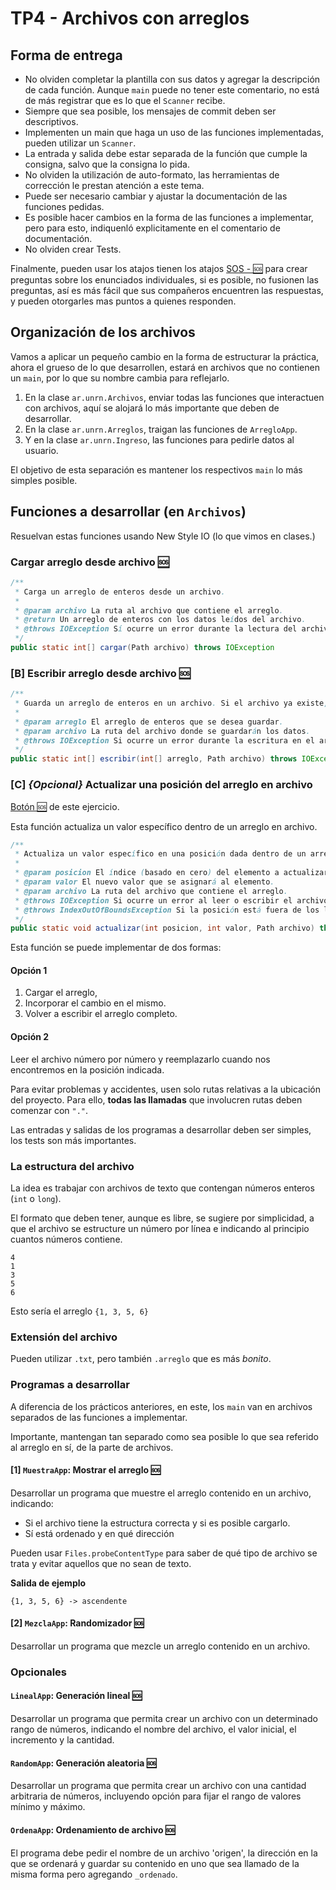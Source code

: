 # TP4 - Archivos con arreglos

## Forma de entrega

- No olviden completar la plantilla con sus datos y agregar la descripción de cada función.
  Aunque `main` puede no tener este comentario, no está de más registrar que es lo que el
  `Scanner` recibe.
- Siempre que sea posible, los mensajes de commit deben ser descriptivos.
- Implementen un main que haga un uso de las funciones implementadas, pueden utilizar un `Scanner`.
- La entrada y salida debe estar separada de la función que cumple la consigna, salvo que la consigna lo pida.
- No olviden la utilización de auto-formato, las herramientas de corrección le prestan atención
  a este tema.
- Puede ser necesario cambiar y ajustar la documentación de las funciones pedidas.
- Es posible hacer cambios en la forma de las funciones a implementar, pero para esto, indiquenló explicitamente
  en el comentario de documentación.
- No olviden crear Tests.

Finalmente, pueden usar los atajos tienen los
atajos [SOS - 🆘](https://github.com/orgs/INGCOM-UNRN-PII/discussions/new?category=preguntas-y-respuestas&title=TP4%20-%20)
para crear preguntas sobre los enunciados individuales, si es posible, no fusionen las preguntas, así es más fácil que
sus compañeros encuentren las respuestas, y pueden otorgarles mas puntos a quienes responden.

## Organización de los archivos

Vamos a aplicar un pequeño cambio en la forma de estructurar la práctica, ahora el grueso de lo que desarrollen,
estará en archivos que no contienen un `main`, por lo que su nombre cambia para reflejarlo.

1. En la clase `ar.unrn.Archivos`, enviar todas las funciones que interactuen con archivos, aquí se alojará lo más
   importante que deben de desarrollar.
2. En la clase `ar.unrn.Arreglos`, traigan las funciones de `ArregloApp`.
3. Y en la clase `ar.unrn.Ingreso`, las funciones para pedirle datos al usuario.

El objetivo de esta separación es mantener los respectivos `main` lo más simples posible.

## Funciones a desarrollar (en `Archivos`)

Resuelvan estas funciones usando New Style IO (lo que vimos en clases.)

### Cargar arreglo desde archivo [🆘](https://github.com/orgs/INGCOM-UNRN-PII/discussions/new?category=preguntas-y-respuestas&title=TP4%20-%20Cargar%20arreglo%20desde%20archivo)

```java
/**
 * Carga un arreglo de enteros desde un archivo.
 *
 * @param archivo La ruta al archivo que contiene el arreglo.
 * @return Un arreglo de enteros con los datos leídos del archivo.
 * @throws IOException Sí ocurre un error durante la lectura del archivo.
 */
public static int[] cargar(Path archivo) throws IOException  
```

### [B] Escribir arreglo desde archivo [🆘](https://github.com/orgs/INGCOM-UNRN-PII/discussions/new?category=preguntas-y-respuestas&title=TP4%20-%20Escribir%20arreglo%20desde%20archivo)

```java
/**
 * Guarda un arreglo de enteros en un archivo. Si el archivo ya existe, se sobrescribe.
 *
 * @param arreglo El arreglo de enteros que se desea guardar.
 * @param archivo La ruta del archivo donde se guardarán los datos.
 * @throws IOException Si ocurre un error durante la escritura en el archivo.
 */
public static int[] escribir(int[] arreglo, Path archivo) throws IOException  
```

### [C] **_{Opcional}_** Actualizar una posición del arreglo en archivo

[Botón 🆘](https://github.com/orgs/INGCOM-UNRN-PII/discussions/new?category=preguntas-y-respuestas&title=TP4%20-%20%7BOpcional%7D%20Actualizar%20una%20posici%C3%B3n%20del%20arreglo%20en%20archivo)
de este ejercicio.

Esta función actualiza un valor específico dentro de un arreglo en archivo.

```java
/**
 * Actualiza un valor específico en una posición dada dentro de un arreglo almacenado en un archivo.
 *
 * @param posicion El índice (basado en cero) del elemento a actualizar.
 * @param valor El nuevo valor que se asignará al elemento.
 * @param archivo La ruta del archivo que contiene el arreglo.
 * @throws IOException Si ocurre un error al leer o escribir el archivo.
 * @throws IndexOutOfBoundsException Si la posición está fuera de los límites válidos del arreglo.
 */
public static void actualizar(int posicion, int valor, Path archivo) throws IOException;
```

Esta función se puede implementar de dos formas:

#### Opción 1

1. Cargar el arreglo,
2. Incorporar el cambio en el mismo.
3. Volver a escribir el arreglo completo.

#### Opción 2

Leer el archivo número por número y reemplazarlo cuando nos encontremos en la posición indicada.

Para evitar problemas y accidentes, usen solo rutas relativas a la ubicación del proyecto.
Para ello, **todas las llamadas** que involucren rutas deben comenzar con `"."`.

Las entradas y salidas de los programas a desarrollar deben ser simples, los tests son más importantes.

### La estructura del archivo

La idea es trabajar con archivos de texto que contengan números enteros (`int` o `long`).

El formato que deben tener, aunque es libre, se sugiere por simplicidad, a que el archivo se estructure
un número por línea e indicando al principio cuantos números contiene.

```
4
1
3
5
6
```

Esto sería el arreglo `{1, 3, 5, 6}`

### Extensión del archivo

Pueden utilizar `.txt`, pero también `.arreglo` que es más _bonito_.

### Programas a desarrollar

A diferencia de los prácticos anteriores, en este, los `main` van en archivos separados de las funciones
a implementar.

Importante, mantengan tan separado como sea posible lo que sea referido al arreglo en sí, de la parte de archivos.

#### [1] `MuestraApp`: Mostrar el arreglo [🆘](https://github.com/orgs/INGCOM-UNRN-PII/discussions/new?category=preguntas-y-respuestas&title=TP4%20-%20Mostrar%20el%20arreglo)

Desarrollar un programa que muestre el arreglo contenido en un archivo, indicando:
- Si el archivo tiene la estructura correcta y si es posible cargarlo.
- Sí está ordenado y en qué dirección

Pueden usar `Files.probeContentType` para saber de qué tipo de archivo se trata y evitar aquellos que no
sean de texto.

**Salida de ejemplo**
```
{1, 3, 5, 6} -> ascendente
```

#### [2] `MezclaApp`: Randomizador [🆘](https://github.com/orgs/INGCOM-UNRN-PII/discussions/new?category=preguntas-y-respuestas&title=TP4%20-%20Randomizador)

Desarrollar un programa que mezcle un arreglo contenido en un archivo.

### Opcionales

#### `LinealApp`: Generación lineal [🆘](https://github.com/orgs/INGCOM-UNRN-PII/discussions/new?category=preguntas-y-respuestas&title=TP4%20-%20Generaci%C3%B3n%20lineal)

Desarrollar un programa que permita crear un archivo con un determinado rango de números, indicando el nombre del
archivo, el valor inicial, el incremento y la cantidad.

#### `RandomApp`: Generación aleatoria [🆘](https://github.com/orgs/INGCOM-UNRN-PII/discussions/new?category=preguntas-y-respuestas&title=TP4%20-%20Generaci%C3%B3n%20aleatoria)

Desarrollar un programa que permita crear un archivo con una cantidad arbitraria de números, incluyendo opción
para fijar el rango de valores mínimo y máximo.

#### `OrdenaApp`: Ordenamiento de archivo [🆘](https://github.com/orgs/INGCOM-UNRN-PII/discussions/new?category=preguntas-y-respuestas&title=TP4%20-%20Ordenamiento%20de%20archivo)

El programa debe pedir el nombre de un archivo 'origen', la dirección en la que se ordenará y guardar su contenido
en uno que sea llamado de la misma forma pero agregando `_ordenado`.

